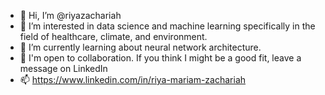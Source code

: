 - 👋 Hi, I’m @riyazachariah
- 👀 I’m interested in data science and machine learning specifically in the field of healthcare, climate, and environment.
- 🌱 I’m currently learning about neural network architecture.
- 💞️ I'm open to collaboration. If you think I might be a good fit, leave a message on LinkedIn 
- 📫 https://www.linkedin.com/in/riya-mariam-zachariah

<!---
riyazachariah/riyazachariah is a ✨ special ✨ repository because its `README.md` (this file) appears on your GitHub profile.
You can click the Preview link to take a look at your changes.
--->
